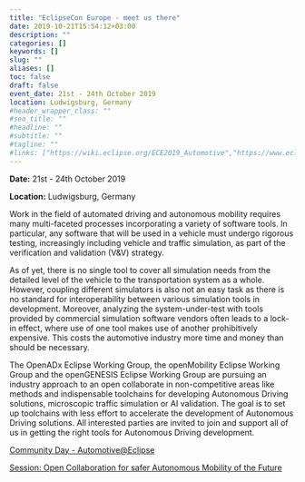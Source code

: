 ```yaml
---
title: "EclipseCon Europe - meet us there"
date: 2019-10-21T15:54:12+03:00
description: ""
categories: []
keywords: []
slug: ""
aliases: []
toc: false
draft: false
event_date: 21st - 24th October 2019
location: Ludwigsburg, Germany
#header_wrapper_class: ""
#seo_title: ""
#headline: ""
#subtitle: ""
#tagline: ""
#links: ["https://wiki.eclipse.org/ECE2019_Automotive","https://www.eclipsecon.org/europe2019/sessions/open-collaboration-safer-autonomous-mobility-future-directors-pick"]
---
```


**Date:** 21st - 24th October 2019

**Location:** Ludwigsburg, Germany

Work in the field of automated driving and autonomous mobility requires many multi-faceted processes incorporating a variety of software tools. In particular, any software that will be used in a vehicle must undergo rigorous testing, increasingly including vehicle and traffic simulation, as part of the verification and validation (V&V) strategy.

<!-- more -->

As of yet, there is no single tool to cover all simulation needs from the detailed level of the vehicle to the transportation system as a whole. However, coupling different simulators is also not an easy task as there is no standard for interoperability between various simulation tools in development. Moreover, analyzing the system-under-test with tools provided by commercial simulation software vendors often leads to a lock-in effect, where use of one tool makes use of another prohibitively expensive. This costs the automotive industry more time and money than should be necessary.


The OpenADx Eclipse Working Group, the openMobility Eclipse Working Group and the openGENESIS Eclipse Working Group are pursuing an industry approach to an open collaborate in non-competitive areas like methods and indispensable toolchains for developing Autonomous Driving solutions, microscopic traffic simulation or AI validation. The goal is to set up toolchains with less effort to accelerate the development of Autonomous Driving solutions. All interested parties are invited to join and support all of us in getting the right tools for Autonomous Driving development.

[Community Day - Automotive@Eclipse](https://wiki.eclipse.org/ECE2019_Automotive)

[Session: Open Collaboration for safer Autonomous Mobility of the Future](https://www.eclipsecon.org/europe2019/sessions/open-collaboration-safer-autonomous-mobility-future-directors-pick)
